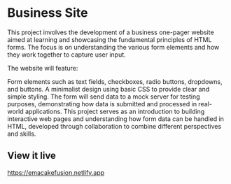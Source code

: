 # Business Site

This project involves the development of a business one-pager website aimed at learning and showcasing the fundamental principles of HTML forms. The focus is on understanding the various form elements and how they work together to capture user input.

The website will feature:

Form elements such as text fields, checkboxes, radio buttons, dropdowns, and buttons.
A minimalist design using basic CSS to provide clear and simple styling.
The form will send data to a mock server for testing purposes, demonstrating how data is submitted and processed in real-world applications.
This project serves as an introduction to building interactive web pages and understanding how form data can be handled in HTML, developed through collaboration to combine different perspectives and skills.

## View it live

https://emacakefusion.netlify.app
